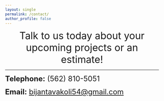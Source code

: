 ```yaml
---
layout: single
permalink: /contact/
author_profile: false
---
```


<center><font size="+3">Talk to us today about your upcoming projects or an estimate!</font> </center> 

<hr>



<font size="+2"><b>Telephone:</b> (562) 810-5051 </font><br> 

<font size="+2"><b>Email:</b> bijantavakoli54@gmail.com </font>	<br>



